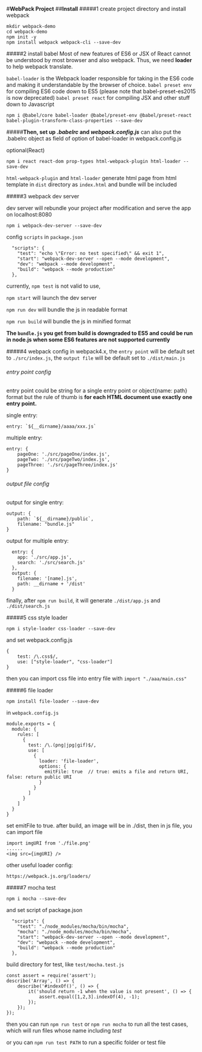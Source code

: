 #**WebPack Project**
##**Install**
#####1 create project directory and install webpack
```
mkdir webpack-demo
cd webpack-demo
npm init -y
npm install webpack webpack-cli --save-dev
```
#####2 install babel
Most of new features of ES6 or JSX of React cannot be understood
by most browser and also webpack. Thus, we need **loader** to
help webpack translate.

`babel-loader` is the Webpack loader responsible for taking in the
ES6 code and making it understandable by the browser of choice.
`babel preset env` for compiling ES6 code down to ES5 (please note that babel-preset-es2015 is now deprecated)
`babel preset react` for compiling JSX and other stuff down to Javascript
```
npm i @babel/core babel-loader @babel/preset-env @babel/preset-react babel-plugin-transform-class-properties --save-dev
```
#####**Then, set up _.babelrc_ and _webpack.config.js_**
can also put the .babelrc object as field of option of babel-loader in webpack.config.js

optional(React)
```
npm i react react-dom prop-types html-webpack-plugin html-loader --save-dev
```
`html-webpack-plugin` and `html-loader` generate html page from html template
in `dist` directory as `index.html` and bundle will be included

#####3 webpack dev server

dev server will rebundle your project after modification and serve
the app on localhost:8080
```
npm i webpack-dev-server --save-dev
```
config `scripts` in `package.json`
```
  "scripts": {
    "test": "echo \"Error: no test specified\" && exit 1",
    "start": "webpack-dev-server --open --mode development",
    "dev": "webpack --mode development",
    "build": "webpack --mode production"
  },
```
currently, `npm test` is not valid to use,

`npm start` will launch the dev server

`npm run dev` will bundle the js in readable format

`npm run build` will bundle the js in minified format

**The `bundle.js` you get from build is downgraded to ES5 and could be
run in node.js when some ES6 features are not supported currently**

#####4 webpack config
in webpack4.x, the `entry point` will be default set to `./src/index.js`,
the `output file` will be default set to `./dist/main.js`
###### entry point config
entry point could be string for a single entry point or object{name: path} format
but the rule of thumb is **for each HTML document use exactly one entry point.**

single entry:
```
entry: `${__dirname}/aaaa/xxx.js`
```
multiple entry:
```
entry: {
    pageOne: './src/pageOne/index.js',
    pageTwo: './src/pageTwo/index.js',
    pageThree: './src/pageThree/index.js'
}
```
###### output file config
output for single entry:
```
output: {
    path: `${__dirname}/public`,
    filename: "bundle.js"
}
```
output for multiple entry:
```
  entry: {
    app: './src/app.js',
    search: './src/search.js'
  },
  output: {
    filename: '[name].js',
    path: __dirname + '/dist'
  }
```
finally, after `npm run build`, it will generate `./dist/app.js` and `./dist/search.js`

#####5 css style loader
```
npm i style-loader css-loader --save-dev
```
and set webpack.config.js
```
{
    test: /\.css$/,
    use: ["style-loader", "css-loader"]
}
```
then you can import css file into entry file with
`import "./aaa/main.css"`

#####6 file loader
```
npm install file-loader --save-dev
```
in `webpack.config.js`
```
module.exports = {
  module: {
    rules: [
      {
        test: /\.(png|jpg|gif)$/,
        use: [
          {
            loader: 'file-loader',
            options: {
              emitFile: true  // true: emits a file and return URI, false: return public URI
            }
          }
        ]
      }
    ]
  }
}
```
set emitFile to true. after build, an image will be in ./dist,
then in js file, you can import file
```
import imgURI from './file.png'
......
<img src={imgURI} />
```
other useful loader config:
```
https://webpack.js.org/loaders/
```

#####7 mocha test
```
npm i mocha --save-dev
```
and set script of package.json
```
  "scripts": {
    "test": "./node_modules/mocha/bin/mocha",
    "mocha": "./node_modules/mocha/bin/mocha",
    "start": "webpack-dev-server --open --mode development",
    "dev": "webpack --mode development",
    "build": "webpack --mode production"
  },
```
build directory for test, like `test/mocha.test.js`
```
const assert = require('assert');
describe('Array', () => {
    describe('#indexOf()', () => {
        it('should return -1 when the value is not present', () => {
            assert.equal([1,2,3].indexOf(4), -1);
        });
    });
});
```
then you can run `npm run test` or `npm run mocha` to run all the test cases,
which will run files whose name including _test_

or you can `npm run test PATH` to run a specific folder or test file